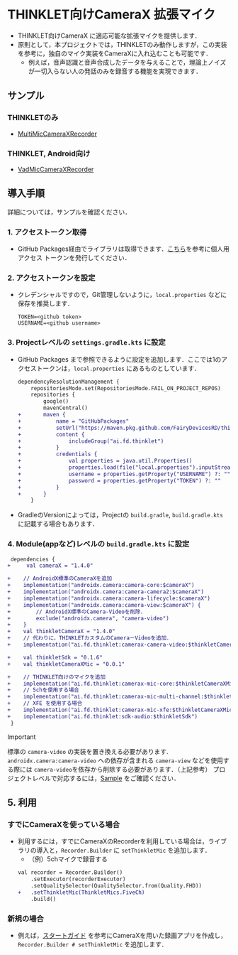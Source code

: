 # THINKLET向けCameraX 拡張マイク
- THINKLET向けCameraX に適応可能な拡張マイクを提供します．
- 原則として，本プロジェクトでは，THINKLETのみ動作しますが，この実装を参考に，独自のマイク実装をCameraXに入れ込むことも可能です．
  - 例えば，音声認識と音声合成したデータを与えることで，理論上ノイズが一切入らない人の発話のみを録音する機能を実現できます．
## サンプル
### THINKLETのみ
- [MultiMicCameraXRecorder](./sample/MultiMicCameraXRecorder)
### THINKLET, Android向け
- [VadMicCameraXRecorder](./sample/VadMicCameraXRecorder)
## 導入手順
詳細については，サンプルを確認ください．
### 1. アクセストークン取得
- GitHub Packages経由でライブラリは取得できます．[こちら](https://docs.github.com/ja/authentication/keeping-your-account-and-data-secure/creating-a-personal-access-token)を参考に個人用アクセス トークンを発行してください．
### 2. アクセストークンを設定
- クレデンシャルですので，Git管理しないように，`local.properties` などに保存を推奨します．
  ```
  TOKEN=<github token>
  USERNAME=<github username>
  ```
### 3. Projectレベルの `settings.gradle.kts` に設定
- GitHub Packages まで参照できるように設定を追加します．ここでは1のアクセストークンは，`local.properties` にあるものとしています．
  ```diff
  dependencyResolutionManagement {
      repositoriesMode.set(RepositoriesMode.FAIL_ON_PROJECT_REPOS)
      repositories {
          google()
          mavenCentral()
  +       maven {
  +           name = "GitHubPackages"
  +           setUrl("https://maven.pkg.github.com/FairyDevicesRD/thinklet.app.sdk")
  +           content {
  +               includeGroup("ai.fd.thinklet")
  +           }
  +           credentials {
  +               val properties = java.util.Properties()
  +               properties.load(file("local.properties").inputStream())
  +               username = properties.getProperty("USERNAME") ?: ""
  +               password = properties.getProperty("TOKEN") ?: ""
  +           }
  +       }
      }
  ```
- GradleのVersionによっては，Projectの `build.gradle`, `build.gradle.kts` に記載する場合もあります．
### 4. Module(appなど)レベルの `build.gradle.kts` に設定
  ```diff
   dependencies {
  +     val cameraX = "1.4.0"

  +    // AndroidX標準のCameraXを追加
  +    implementation("androidx.camera:camera-core:$cameraX")
  +    implementation("androidx.camera:camera-camera2:$cameraX")
  +    implementation("androidx.camera:camera-lifecycle:$cameraX")
  +    implementation("androidx.camera:camera-view:$cameraX") {
  +        // AndroidX標準のCamera-Videoを削除．
  +        exclude("androidx.camera", "camera-video")
  +    }
  +    val thinkletCameraX = "1.4.0"
  +    // 代わりに，THINKLETカスタムのCamera－Videoを追加．
  +    implementation("ai.fd.thinklet:camerax-camera-video:$thinkletCameraX")

  +    val thinkletSdk = "0.1.6"
  +    val thinkletCameraXMic = "0.0.1"

  +    // THINKLET向けのマイクを追加
  +    implementation("ai.fd.thinklet:camerax-mic-core:$thinkletCameraXMic")
  +    // 5chを使用する場合
  +    implementation("ai.fd.thinklet:camerax-mic-multi-channel:$thinkletCameraXMic")
  +    // XFE を使用する場合
  +    implementation("ai.fd.thinklet:camerax-mic-xfe:$thinkletCameraXMic")
  +    implementation("ai.fd.thinklet:sdk-audio:$thinkletSdk")
   }
  ```
> [!IMPORTANT]
> 標準の `camera-video` の実装を置き換える必要があります.
> `androidx.camera:camera-video` への依存が含まれる `camera-view` などを使用する際には `camera-video`を依存から削除する必要があります．（上記参考）
> プロジェクトレベルで対応するには，[Sample](./sample/MultiMicCameraXRecorder/build.gradle.kts) をご確認ください．
## 5. 利用
### すでにCameraXを使っている場合
- 利用するには，すでにCameraXのRecorderを利用している場合は，ライブラリの導入と，`Recorder.Builder` に `setThinkletMic` を追加します．
  - （例）5chマイクで録音する
  ```diff
  val recorder = Recorder.Builder()
      .setExecutor(recorderExecutor)
      .setQualitySelector(QualitySelector.from(Quality.FHD))
  +   .setThinkletMic(ThinkletMics.FiveCh)
      .build()
  ```
### 新規の場合
- 例えば，[スタートガイド](https://fairydevicesrd.github.io/thinklet.app.developer/docs/startGuide/buildRecord/) を参考にCameraXを用いた録画アプリを作成し，`Recorder.Builder # setThinkletMic` を追加します． 